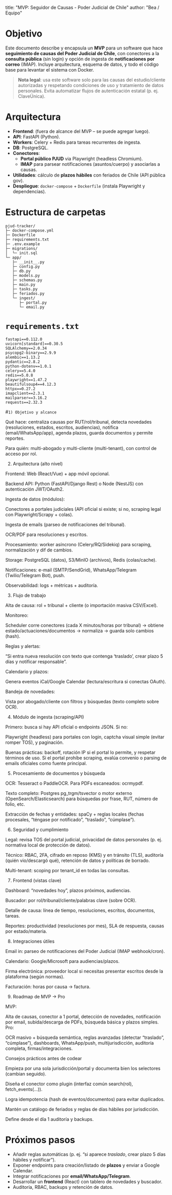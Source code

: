 title: "MVP: Seguidor de Causas - Poder Judicial de Chile"
author: "Bea / Equipo"


# Objetivo

Este documento describe y encapsula un **MVP** para un software que hace **seguimiento de causas del Poder Judicial de Chile**, con conectores a la **consulta pública** (sin login) y opción de ingesta de **notificaciones por correo** (IMAP). Incluye arquitectura, esquema de datos, y todo el código base para levantar el sistema con Docker.

> **Nota legal**: usa este software solo para las causas del estudio/cliente autorizadas y respetando condiciones de uso y tratamiento de datos personales. Evita automatizar flujos de autenticación estatal (p. ej. ClaveÚnica).

# Arquitectura

- **Frontend**: (fuera de alcance del MVP – se puede agregar luego).
- **API**: FastAPI (Python).
- **Workers**: Celery + Redis para tareas recurrentes de ingesta.
- **DB**: PostgreSQL.
- **Conectores**:
  - **Portal público PJUD** via Playwright (headless Chromium).
  - **IMAP** para parsear notificaciones (asuntos/cuerpo) y asociarlas a causas.
- **Utilidades**: cálculo de **plazos hábiles** con feriados de Chile (API pública gov).
- **Despliegue**: `docker-compose` + `Dockerfile` (instala Playwright y dependencias).

# Estructura de carpetas

```
pjud-tracker/
├─ docker-compose.yml
├─ Dockerfile
├─ requirements.txt
├─ .env.example
├─ migrations/
│  └─ init.sql
└─ app/
   ├─ __init__.py
   ├─ config.py
   ├─ db.py
   ├─ models.py
   ├─ schemas.py
   ├─ main.py
   ├─ tasks.py
   ├─ feriados.py
   └─ ingest/
      ├─ portal.py
      └─ email.py
```



# `requirements.txt`

```text
fastapi==0.112.0
uvicorn[standard]==0.30.5
SQLAlchemy==2.0.34
psycopg2-binary==2.9.9
alembic==1.13.2
pydantic==2.8.2
python-dotenv==1.0.1
celery==5.4.0
redis==5.0.8
playwright==1.47.2
beautifulsoup4==4.12.3
httpx==0.27.2
imapclient==2.3.1
mailparser==3.16.2
requests==2.32.3
```
#`1) Objetivo y alcance`

Qué hace: centraliza causas por RUT/rol/tribunal, detecta novedades (resoluciones, estados, escritos, audiencias), notifica (email/WhatsApp/app), agenda plazos, guarda documentos y permite reportes.

Para quién: multi-abogado y multi-cliente (multi-tenant), con control de acceso por rol.

2) Arquitectura (alto nivel)

Frontend: Web (React/Vue) + app móvil opcional.

Backend API: Python (FastAPI/Django Rest) o Node (NestJS) con autenticación JWT/OAuth2.

Ingesta de datos (módulos):

Conectores a portales judiciales (API oficial si existe; si no, scraping legal con Playwright/Scrapy + colas).

Ingesta de emails (parseo de notificaciones del tribunal).

OCR/PDF para resoluciones y escritos.

Procesamiento: worker asíncrono (Celery/RQ/Sidekiq) para scraping, normalización y dif de cambios.

Storage: PostgreSQL (datos), S3/MinIO (archivos), Redis (colas/cache).

Notificaciones: e-mail (SMTP/SendGrid), WhatsApp/Telegram (Twilio/Telegram Bot), push.

Observabilidad: logs + métricas + auditoría.

3) Flujo de trabajo

Alta de causa: rol + tribunal + cliente (o importación masiva CSV/Excel).

Monitoreo:

Scheduler corre conectores (cada X minutos/horas por tribunal) → obtiene estado/actuaciones/documentos → normaliza → guarda solo cambios (hash).

Reglas y alertas:

“Si entra nueva resolución con texto que contenga ‘traslado’, crear plazo 5 días y notificar responsable”.

Calendario y plazos:

Genera eventos iCal/Google Calendar (lectura/escritura si conectas OAuth).

Bandeja de novedades:

Vista por abogado/cliente con filtros y búsquedas (texto completo sobre OCR).

4) Módulo de ingesta (scraping/API)

Primero: busca si hay API oficial o endpoints JSON. Si no:

Playwright (headless) para portales con login, captcha visual simple (evitar romper TOS), y paginación.

Buenas prácticas: backoff, rotación IP si el portal lo permite, y respetar términos de uso. Si el portal prohíbe scraping, evalúa convenio o parsing de emails oficiales como fuente principal.

5) Procesamiento de documentos y búsqueda

OCR: Tesseract o PaddleOCR. Para PDFs escaneados: ocrmypdf.

Texto completo: Postgres pg_trgm/tsvector o motor externo (OpenSearch/Elasticsearch) para búsquedas por frase, RUT, número de folio, etc.

Extracción de fechas y entidades: spaCy + reglas locales (fechas procesales, “téngase por notificado”, “traslado”, “cúmplase”).

6) Seguridad y cumplimiento

Legal: revisa TOS del portal judicial, privacidad de datos personales (p. ej. normativa local de protección de datos).

Técnico: RBAC, 2FA, cifrado en reposo (KMS) y en tránsito (TLS), auditoría (quién vio/descargó qué), retención de datos y políticas de borrado.

Multi-tenant: scoping por tenant_id en todas las consultas.

7) Frontend (vistas clave)

Dashboard: “novedades hoy”, plazos próximos, audiencias.

Buscador: por rol/tribunal/cliente/palabras clave (sobre OCR).

Detalle de causa: línea de tiempo, resoluciones, escritos, documentos, tareas.

Reportes: productividad (resoluciones por mes), SLA de respuesta, causas por estado/materia.

8) Integraciones útiles

Email in: parseo de notificaciones del Poder Judicial (IMAP webhook/cron).

Calendario: Google/Microsoft para audiencias/plazos.

Firma electrónica: proveedor local si necesitas presentar escritos desde la plataforma (según normas).

Facturación: horas por causa → factura.

9) Roadmap de MVP → Pro

MVP:

Alta de causas, conector a 1 portal, detección de novedades, notificación por email, subida/descarga de PDFs, búsqueda básica y plazos simples.
Pro:

OCR masivo + búsqueda semántica, reglas avanzadas (detectar “traslado”, “cúmplase”), dashboards, WhatsApp/push, multijurisdicción, auditoría completa, firmas/integraciones.

Consejos prácticos antes de codear

Empieza por una sola jurisdicción/portal y documenta bien los selectores (cambian seguido).

Diseña el conector como plugin (interfaz común search(rol), fetch_events(...)).

Logra idempotencia (hash de eventos/documentos) para evitar duplicados.

Mantén un catálogo de feriados y reglas de días hábiles por jurisdicción.

Define desde el día 1 auditoría y backups.

# Próximos pasos

- Añadir reglas automáticas (p. ej. “si aparece *traslado*, crear plazo 5 días hábiles y notificar”).
- Exponer endpoints para creación/listado de **plazos** y enviar a Google Calendar.
- Integrar notificaciones por **email/WhatsApp/Telegram**.
- Desarrollar un **frontend** (React) con tablero de novedades y buscador.
- Auditoría, RBAC, backups y retención de datos.
